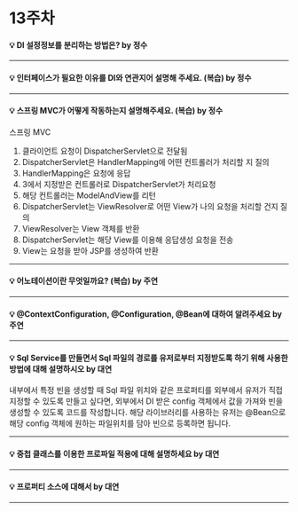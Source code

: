 # 13주차

#### :bulb: DI 설정정보를 분리하는 방법은? by 정수

-----------

#### :bulb: 인터페이스가 필요한 이유를 DI와 연관지어 설명해 주세요. (복습) by 정수

-----------

#### :bulb: 스프링 MVC가 어떻게 작동하는지 설명해주세요. (복습) by 정수

스프링 MVC
1. 클라이언트 요청이 DispatcherServlet으로 전달됨
2. DispatcherServlet은 HandlerMapping에 어떤 컨트롤러가 처리할 지 질의
3. HandlerMapping은 요청에 응답
4. 3에서 지정받은 컨트롤러로 DispatcherServlet가 처리요청
5. 해당 컨트롤러는 ModelAndView를 리턴
6. DispatcherServlet는 ViewResolver로 어떤 View가 나의 요청을 처리할 건지 질의
7. ViewResolver는 View 객체를 반환
8. DispatcherServlet는 해당 View를 이용해 응답생성 요청을 전송
9. View는 요청을 받아 JSP를 생성하여 반환

-----------

#### :bulb: 어노테이션이란 무엇일까요? (복습) by 주연

-----------

#### :bulb: @ContextConfiguration, @Configuration, @Bean에 대하여 알려주세요 by 주연

-----------

#### :bulb: Sql Service를 만들면서 Sql 파일의 경로를 유저로부터 지정받도록 하기 위해 사용한 방법에 대해 설명하시오 by 대연

내부에서 특정 빈을 생성할 때 Sql 파일 위치와 같은 프로퍼티를 외부에서 유저가 직접 지정할 수 있도록 만들고 싶다면,
외부에서 DI 받은 config 객체에서 값을 가져와 빈을 생성할 수 있도록 코드를 작성합니다.
해당 라이브러리를 사용하는 유저는 @Bean으로 해당 config 객체에 원하는 파일위치를 담아 빈으로 등록하면 됩니다.

-----------

#### :bulb: 중첩 클래스를 이용한 프로파일 적용에 대해 설명하세요 by 대연

-----------

#### :bulb: 프로퍼티 소스에 대해서  by 대연

-----------

